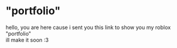 # "portfolio"
hello, you are here cause i sent you this link to show you my roblox "portfolio"  
ill make it soon :3
